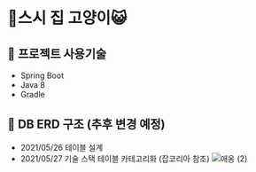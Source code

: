 # 🍣스시 집 고양이😺
## 🚀 프로젝트 사용기술
+ Spring Boot
+ Java 8
+ Gradle
## 🧮 DB ERD 구조 (추후 변경 예정)
- 2021/05/26 테이블 설계
- 2021/05/27 기술 스택 테이블 카테고리화 (잡코리아 참조)
![애옹 (2)](https://user-images.githubusercontent.com/51132077/119755219-9bbefe00-bedc-11eb-87e0-1ff8708cab77.png)

